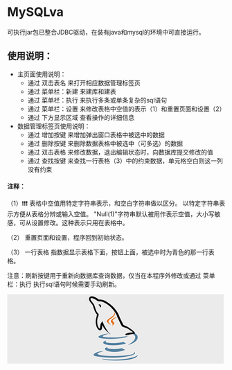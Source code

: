 # MySQLva
可执行jar包已整合JDBC驱动，在装有java和mysql的环境中可直接运行。
## 使用说明：
* 主页面使用说明：
    * 通过 双击表名 来打开相应数据管理标签页
    * 通过 菜单栏：新建 来建库和建表
    * 通过 菜单栏：执行 来执行多条或单条复杂的sql语句
    * 通过 菜单栏：设置 来修改表格中空值的表示（1）和重置页面和设置（2）
    * 通过 下方显示区域 查看操作的详细信息
* 数据管理标签页使用说明：
    * 通过  增加按键 来增加弹出窗口表格中被选中的数据
    * 通过  删除按键 来删除数据表格中被选中（可多选）的数据
    * 通过  双击表格 来修改数据，退出编辑状态时，向数据库提交修改的值
    * 通过  查找按键 来查找一行表格（3）中的约束数据，单元格空白则这一列没有约束

#### 注释：
（1）:heavy_exclamation_mark::heavy_exclamation_mark::heavy_exclamation_mark:
    表格中空值用特定字符串表示，和空白字符串做以区分。
    以特定字符串表示方便从表格分辨或输入空值。
    "Null(1)"字符串默认被用作表示空值，大小写敏感，可从设置修改。这种表示只用在表格中。

（2） 
    重置页面和设置，程序回到初始状态。

（3）
    一行表格 指数据显示表格下面，按钮上面，被选中时为青色的那一行表格。

注意：刷新按键用于重新向数据库查询数据，仅当在本程序外修改或通过 菜单栏：执行 执行sql语句时候需要手动刷新。

  ![](https://github.com/TuJiaoJiao/MySQLva/blob/master/image/2.png)  
